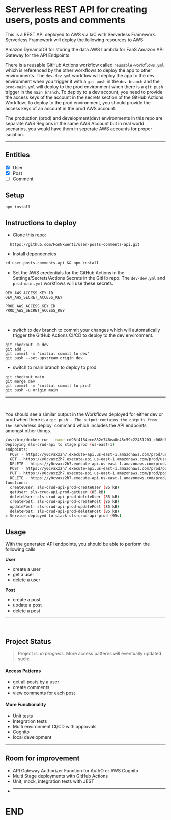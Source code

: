# Serverless REST API for creating users, posts and comments

This is a REST API deployed to AWS via IaC with Serverless Framework. Serverless Framework will deploy the following resources to AWS:

Amazon DynamoDB for storing the data
AWS Lambda for FaaS
Amazon API Gateway for the API Endpoints

There is a reusable GitHub Actions workflow called `reusable-workflows.yml` which is referenced by the other workflows to deploy the app to other environments. The `dev-dev.yml` workflow will deploy the app to the dev environment when you trigger it with a `git push` in the `dev branch` and the `prod-main.yml` will deploy to the prod environment when there is a `git push` trigger in the `main branch`. To deploy to a dev account, you need to provide the access keys of the account in the secrets section of the GitHub Actions Workflow. To deploy to the prod environment, you should provide the access keys of an account in the prod AWS account.

The production (prod) and development(dev) environments in this repo are separate AWS Regions in the same AWS Account but in real world scenarios, you would have them in seperate AWS accounts for proper isolation.

</b >

---

## Entities

- [x] User
- [x] Post
- [ ] Comment

## Setup

```bash
npm install
```

## **Instructions to deploy**

- Clone this repo:

```
  https://github.com/FonNkwenti/user-posts-comments-api.git
```

- Install dependencies

```
cd user-posts-comments-api && npm install
```

- Set the AWS credentials for the GitHub Actions in the Settings/Secrets/Actions Secrets in the GitHb repo. The `dev-dev.yml` and `prod-main.yml` workflows will use these secrets.

```
DEV_AWS_ACCESS_KEY_ID
DEV_AWS_SECRET_ACCESS_KEY

PROD_AWS_ACCESS_KEY_ID
PROD_AWS_SECRET_ACCESS_KEY
```

<br />

- switch to dev branch to commit your changes which will automatically trigger the GitHub Actions CI/CD to deploy to the dev environment.

```
git checkout -b dev
git add .
git commit -m 'initial commit to dev'
git push --set-upstream origin dev

```

- switch to main branch to deploy to prod

```
git checkout main
git merge dev
git commit -m 'initial commit to prod'
git push -u origin main

```

---

<br />

You should see a similar output in the Workflows deployed for either dev or prod when there is a `git push'. The output contains the outputs from the `serverless deploy` command which includes the API endpoints amongst other things.

```bash
/usr/bin/docker run --name cd98f4184ece882e748ea8e45c59c22451203_c068d8 --label 4cd98f --workdir /github/workspace --rm -e AWS_ACCESS_KEY_ID -e AWS_SECRET_ACCESS_KEY -e INPUT_ARGS -e HOME -e GITHUB_JOB -e GITHUB_REF -e GITHUB_SHA -e GITHUB_REPOSITORY -e GITHUB_REPOSITORY_OWNER -e GITHUB_RUN_ID -e GITHUB_RUN_NUMBER -e GITHUB_RETENTION_DAYS -e GITHUB_RUN_ATTEMPT -e GITHUB_ACTOR -e GITHUB_WORKFLOW -e GITHUB_HEAD_REF -e GITHUB_BASE_REF -e GITHUB_EVENT_NAME -e GITHUB_SERVER_URL -e GITHUB_API_URL -e GITHUB_GRAPHQL_URL -e GITHUB_REF_NAME -e GITHUB_REF_PROTECTED -e GITHUB_REF_TYPE -e GITHUB_WORKSPACE -e GITHUB_ACTION -e GITHUB_EVENT_PATH -e GITHUB_ACTION_REPOSITORY -e GITHUB_ACTION_REF -e GITHUB_PATH -e GITHUB_ENV -e GITHUB_STEP_SUMMARY -e RUNNER_OS -e RUNNER_ARCH -e RUNNER_NAME -e RUNNER_TOOL_CACHE -e RUNNER_TEMP -e RUNNER_WORKSPACE -e ACTIONS_RUNTIME_URL -e ACTIONS_RUNTIME_TOKEN -e ACTIONS_CACHE_URL -e GITHUB_ACTIONS=true -e CI=true -v "/var/run/docker.sock":"/var/run/docker.sock" -v "/home/runner/work/_temp/_github_home":"/github/home" -v "/home/runner/work/_temp/_github_workflow":"/github/workflow" -v "/home/runner/work/_temp/_runner_file_commands":"/github/file_commands" -v "/home/runner/work/user-posts-comments-api/user-posts-comments-api":"/github/workspace" 4cd98f:4184ece882e748ea8e45c59c22451203 deploy --stage prod --region us-east-1
Deploying sls-crud-api to stage prod (us-east-1)
endpoints:
  POST - https://y0cvaxz2h7.execute-api.us-east-1.amazonaws.com/prod/user
  GET - https://y0cvaxz2h7.execute-api.us-east-1.amazonaws.com/prod/user/{id}
  DELETE - https://y0cvaxz2h7.execute-api.us-east-1.amazonaws.com/prod/user/{id}
  POST - https://y0cvaxz2h7.execute-api.us-east-1.amazonaws.com/prod/post
  PUT - https://y0cvaxz2h7.execute-api.us-east-1.amazonaws.com/prod/post/{id}
  DELETE - https://y0cvaxz2h7.execute-api.us-east-1.amazonaws.com/prod/post/{id}
functions:
  createUser: sls-crud-api-prod-createUser (85 kB)
  getUser: sls-crud-api-prod-getUser (85 kB)
  deleteUser: sls-crud-api-prod-deleteUser (85 kB)
  createPost: sls-crud-api-prod-createPost (85 kB)
  updatePost: sls-crud-api-prod-updatePost (85 kB)
  deletePost: sls-crud-api-prod-deletePost (85 kB)
✔ Service deployed to stack sls-crud-api-prod (95s)
```

## Usage

With the generated API endpoints, you should be able to perform the following calls

**User**

- create a user
- get a user
- delete a user

**Post**

- create a post
- update a post
- delete a post

---

</br>

## Project Status

> Project is: *in progress* 
> More access patterns will eventually updated such:

#### Access Patterns

- get all posts by a user
- create comments
- view comments for each post

#### More Functionality

- Unit tests
- Integration tests
- Multi environment CI/CD with approvals
- Cognito
- local development

---

## Room for improvement

- API Gateway Authorizer Function for AuthO or AWS Cognito
- Multi Stage deployments with GitHub Actions
- Unit, mock, integration tests with JEST
- ***

# END
